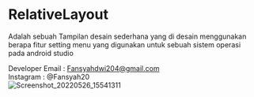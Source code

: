 # RelativeLayout
Adalah sebuah Tampilan desain sederhana yang di desain menggunakan berapa fitur setting menu yang digunakan untuk sebuah sistem operasi pada android studio

Developer Email : Fansyahdwi204@gmail.com
<br>
Instagram : @Fansyah20
<br>
![Screenshot_20220526_15541311](https://user-images.githubusercontent.com/66173468/203379792-9a83cca9-1fa5-42d3-863e-5d372b25507e.png)
